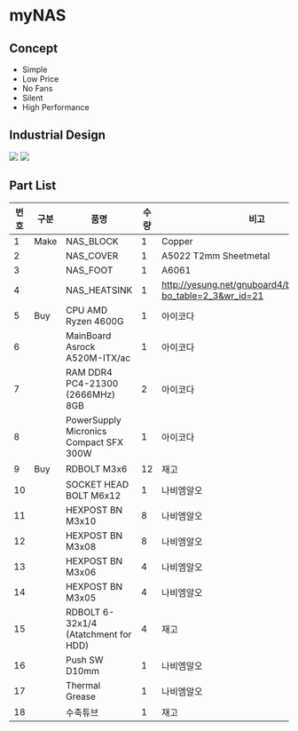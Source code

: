 # myNAS



## Concept

* Simple
* Low Price
* No Fans
* Silent
* High Performance



## Industrial Design

![](D:\git\myNAS\20220818_195815.png)  ![](D:\git\myNAS\20220818_195859.png)



## Part List

| 번호 | 구분 | 품명                                   | 수량 | 비고                                                         |
| ---- | ---- | -------------------------------------- | ---- | ------------------------------------------------------------ |
| 1    | Make | NAS_BLOCK                              | 1    | Copper                                                       |
| 2    |      | NAS_COVER                              | 1    | A5022 T2mm Sheetmetal                                        |
| 3    |      | NAS_FOOT                               | 1    | A6061                                                        |
| 4    |      | NAS_HEATSINK                           | 1    | http://yesung.net/gnuboard4/bbs/board.php?bo_table=2_3&wr_id=21 |
| 5    | Buy  | CPU AMD Ryzen 4600G                    | 1    | 아이코다                                                     |
| 6    |      | MainBoard Asrock A520M-ITX/ac          | 1    | 아이코다                                                     |
| 7    |      | RAM DDR4 PC4-21300 (2666MHz) 8GB       | 2    | 아이코다                                                     |
| 8    |      | PowerSupply Micronics Compact SFX 300W | 1    | 아이코다                                                     |
| 9    | Buy  | RDBOLT M3x6                            | 12   | 재고                                                         |
| 10   |      | SOCKET HEAD BOLT M6x12                 | 1    | 나비엠알오                                                   |
| 11   |      | HEXPOST BN M3x10                       | 8    | 나비엠알오                                                   |
| 12   |      | HEXPOST BN M3x08                       | 8    | 나비엠알오                                                   |
| 13   |      | HEXPOST BN M3x06                       | 4    | 나비엠알오                                                   |
| 14   |      | HEXPOST BN M3x05                       | 4    | 나비엠알오                                                   |
| 15   |      | RDBOLT 6-32x1/4 (Atatchment for HDD)   | 4    | 재고                                                         |
| 16   |      | Push SW D10mm                          | 1    | 나비엠알오                                                   |
| 17   |      | Thermal Grease                         | 1    | 나비엠알오                                                   |
| 18   |      | 수축튜브                               | 1    | 재고                                                         |



